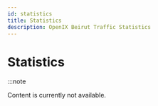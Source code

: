 ```yaml
---
id: statistics
title: Statistics
description: OpenIX Beirut Traffic Statistics
---
```


# Statistics

:::note

Content is currently not available.

